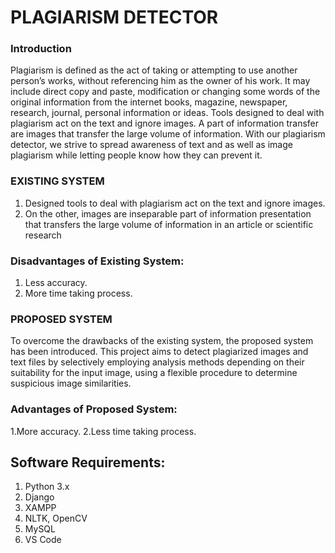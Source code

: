 # PLAGIARISM DETECTOR 

### Introduction

Plagiarism is defined as the act of taking or attempting to use another person’s works, without referencing him as the owner of his work. It may include direct copy and paste, modification or changing some words of the original information from the internet books, magazine, newspaper, research, journal, personal information or ideas. Tools designed to deal with plagiarism act on the text and ignore images. A part of information transfer are images that transfer the large volume of information. With our plagiarism detector, we strive to spread awareness of text and as well as image plagiarism while letting people know how they can prevent it.

### EXISTING SYSTEM 

1. Designed tools to deal with plagiarism act on the text and ignore images. 
2. On the other, images are inseparable part of information presentation that transfers the large volume of information in an article or scientific research

### Disadvantages of Existing System:
1. Less accuracy.	
2. More time taking process.

### PROPOSED SYSTEM

To overcome the drawbacks of the existing system, the proposed system has been introduced.
This project aims to detect plagiarized images and text files by selectively employing analysis methods depending on their suitability for the input image, using a flexible procedure to determine suspicious image similarities.

### Advantages of Proposed System: 

1.More accuracy.
2.Less time taking process.


## Software Requirements:
1. Python 3.x
2. Django
3. XAMPP
4. NLTK, OpenCV
5. MySQL
6. VS Code



